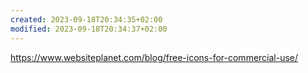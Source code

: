 ```yaml
---
created: 2023-09-18T20:34:35+02:00
modified: 2023-09-18T20:34:37+02:00
---
```


https://www.websiteplanet.com/blog/free-icons-for-commercial-use/
